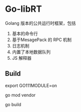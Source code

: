 # Go-libRT

Golang 版本的公共运行时框架，包括

1. 基本的命令行
2. 基于MesagePack 的 RPC 机制
3. 日志机制
4. 内置了本地数据队列
5. JS 解释器


## Build

export GO111MODULE=on

go mod vendor

go build

